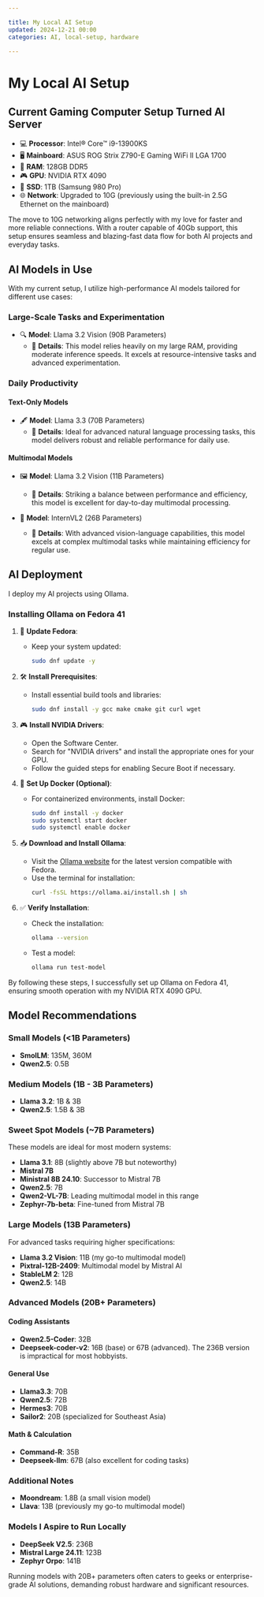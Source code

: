 ```yaml
---

title: My Local AI Setup
updated: 2024-12-21 00:00
categories: AI, local-setup, hardware

---
```


# My Local AI Setup

## Current Gaming Computer Setup Turned AI Server

- 💻 **Processor**: Intel® Core™ i9-13900KS
- 🖥️ **Mainboard**: ASUS ROG Strix Z790-E Gaming WiFi II LGA 1700
- 🧠 **RAM**: 128GB DDR5
- 🎮 **GPU**: NVIDIA RTX 4090
- 💾 **SSD**: 1TB (Samsung 980 Pro)
- 🌐 **Network**: Upgraded to 10G (previously using the built-in 2.5G Ethernet on the mainboard)

The move to 10G networking aligns perfectly with my love for faster and more reliable connections. With a router capable of 40Gb support, this setup ensures seamless and blazing-fast data flow for both AI projects and everyday tasks.

## AI Models in Use

With my current setup, I utilize high-performance AI models tailored for different use cases:

### Large-Scale Tasks and Experimentation

- 🔍 **Model**: Llama 3.2 Vision (90B Parameters)
  - 📝 **Details**: This model relies heavily on my large RAM, providing moderate inference speeds. It excels at resource-intensive tasks and advanced experimentation.

### Daily Productivity

#### Text-Only Models

- 🖋️ **Model**: Llama 3.3 (70B Parameters)
  - 📝 **Details**: Ideal for advanced natural language processing tasks, this model delivers robust and reliable performance for daily use.

#### Multimodal Models

- 🖼️ **Model**: Llama 3.2 Vision (11B Parameters)
  - 📝 **Details**: Striking a balance between performance and efficiency, this model is excellent for day-to-day multimodal processing.

- 🌌 **Model**: InternVL2 (26B Parameters)
  - 📝 **Details**: With advanced vision-language capabilities, this model excels at complex multimodal tasks while maintaining efficiency for regular use.

## AI Deployment

I deploy my AI projects using Ollama.

### Installing Ollama on Fedora 41

1. 🔄 **Update Fedora**:

   - Keep your system updated:
     ```bash
     sudo dnf update -y
     ```

2. 🛠️ **Install Prerequisites**:

   - Install essential build tools and libraries:
     ```bash
     sudo dnf install -y gcc make cmake git curl wget
     ```

3. 🎮 **Install NVIDIA Drivers**:

   - Open the Software Center.
   - Search for "NVIDIA drivers" and install the appropriate ones for your GPU.
   - Follow the guided steps for enabling Secure Boot if necessary.

4. 🐋 **Set Up Docker (Optional)**:

   - For containerized environments, install Docker:
     ```bash
     sudo dnf install -y docker
     sudo systemctl start docker
     sudo systemctl enable docker
     ```

5. 📥 **Download and Install Ollama**:

   - Visit the [Ollama website](https://ollama.ai) for the latest version compatible with Fedora.
   - Use the terminal for installation:
     ```bash
     curl -fsSL https://ollama.ai/install.sh | sh
     ```

6. ✅ **Verify Installation**:

   - Check the installation:
     ```bash
     ollama --version
     ```
   - Test a model:
     ```bash
     ollama run test-model
     ```

By following these steps, I successfully set up Ollama on Fedora 41, ensuring smooth operation with my NVIDIA RTX 4090 GPU.

## Model Recommendations

### Small Models (<1B Parameters)

- **SmolLM**: 135M, 360M
- **Qwen2.5**: 0.5B

### Medium Models (1B - 3B Parameters)

- **Llama 3.2**: 1B & 3B
- **Qwen2.5**: 1.5B & 3B

### Sweet Spot Models (~7B Parameters)

These models are ideal for most modern systems:

- **Llama 3.1**: 8B (slightly above 7B but noteworthy)
- **Mistral 7B**
- **Ministral 8B 24.10**: Successor to Mistral 7B
- **Qwen2.5**: 7B
- **Qwen2-VL-7B**: Leading multimodal model in this range
- **Zephyr-7b-beta**: Fine-tuned from Mistral 7B

### Large Models (13B Parameters)

For advanced tasks requiring higher specifications:

- **Llama 3.2 Vision**: 11B (my go-to multimodal model)
- **Pixtral-12B-2409**: Multimodal model by Mistral AI
- **StableLM 2**: 12B
- **Qwen2.5**: 14B

### Advanced Models (20B+ Parameters)

#### Coding Assistants

- **Qwen2.5-Coder**: 32B
- **Deepseek-coder-v2**: 16B (base) or 67B (advanced). The 236B version is impractical for most hobbyists.

#### General Use

- **Llama3.3**: 70B
- **Qwen2.5**: 72B
- **Hermes3**: 70B
- **Sailor2**: 20B (specialized for Southeast Asia)

#### Math & Calculation

- **Command-R**: 35B
- **Deepseek-llm**: 67B (also excellent for coding tasks)

### Additional Notes

- **Moondream**: 1.8B (a small vision model)
- **Llava**: 13B (previously my go-to multimodal model)

### Models I Aspire to Run Locally

- **DeepSeek V2.5**: 236B
- **Mistral Large 24.11**: 123B
- **Zephyr Orpo**: 141B

Running models with 20B+ parameters often caters to geeks or enterprise-grade AI solutions, demanding robust hardware and significant resources.